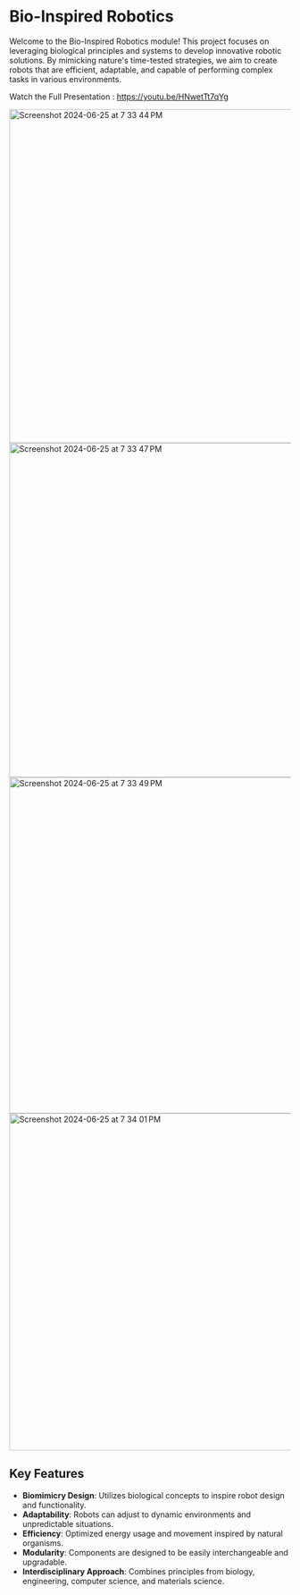 # Bio-Inspired Robotics

Welcome to the Bio-Inspired Robotics module! This project focuses on leveraging biological principles and systems to develop innovative robotic solutions. By mimicking nature's time-tested strategies, we aim to create robots that are efficient, adaptable, and capable of performing complex tasks in various environments.

Watch the Full Presentation : https://youtu.be/HNwetTt7qYg

<img width="597" alt="Screenshot 2024-06-25 at 7 33 44 PM" src="https://github.com/pgeedh/Bio_Insipired_Artificial-Intellegence/assets/78837732/4a92fcc9-e7e7-4e82-bd92-003bb38dc1d4">

<img width="598" alt="Screenshot 2024-06-25 at 7 33 47 PM" src="https://github.com/pgeedh/Bio_Insipired_Artificial-Intellegence/assets/78837732/3c46a762-4879-47f2-bed3-3a9ed18350a3">

<img width="601" alt="Screenshot 2024-06-25 at 7 33 49 PM" src="https://github.com/pgeedh/Bio_Insipired_Artificial-Intellegence/assets/78837732/6f20d7e3-826a-4671-a11c-ed6386cd2c11">

<img width="603" alt="Screenshot 2024-06-25 at 7 34 01 PM" src="https://github.com/pgeedh/Bio_Insipired_Artificial-Intellegence/assets/78837732/40257a6a-fb72-4990-bbb6-a72b80be6406">

## Key Features

- **Biomimicry Design**: Utilizes biological concepts to inspire robot design and functionality.
- **Adaptability**: Robots can adjust to dynamic environments and unpredictable situations.
- **Efficiency**: Optimized energy usage and movement inspired by natural organisms.
- **Modularity**: Components are designed to be easily interchangeable and upgradable.
- **Interdisciplinary Approach**: Combines principles from biology, engineering, computer science, and materials science.
